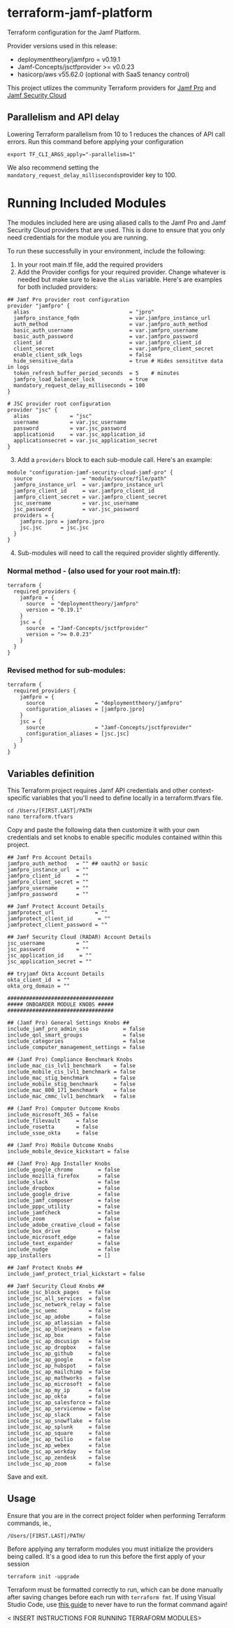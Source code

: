 # terraform-jamf-platform

Terraform configuration for the Jamf Platform.

Provider versions used in this release:

- deploymenttheory/jamfpro = v0.19.1
- Jamf-Concepts/jsctfprovider >= v0.0.23
- hasicorp/aws v55.62.0 (optional with SaaS tenancy control)

This project utlizes the community Terraform providers for [Jamf Pro](https://registry.terraform.io/providers/deploymenttheory/jamfpro/latest) and [Jamf Security Cloud](https://registry.terraform.io/providers/Jamf-Concepts/jsctfprovider/latest)

## Parallelism and API delay

Lowering Terraform parallelism from 10 to 1 reduces the chances of API call errors. Run this command before applying your configuration

```
export TF_CLI_ARGS_apply="-parallelism=1"
```

We also recommend setting the `mandatory_request_delay_milliseconds`provider key to 100.

# Running Included Modules

The modules included here are using aliased calls to the Jamf Pro and Jamf Security Cloud providers that are used. This is done to ensure that you only need credentials for the module you are running. 

To run these successfully in your environment, include the following:

1. In your root main.tf file, add the required providers
2. Add the Provider configs for your required provider. Change whatever is needed but make sure to leave the ```alias``` variable. Here's are examples for both included providers:
```
## Jamf Pro provider root configuration
provider "jamfpro" {
  alias                                = "jpro"
  jamfpro_instance_fqdn                = var.jamfpro_instance_url
  auth_method                          = var.jamfpro_auth_method
  basic_auth_username                  = var.jamfpro_username
  basic_auth_password                  = var.jamfpro_password
  client_id                            = var.jamfpro_client_id
  client_secret                        = var.jamfpro_client_secret
  enable_client_sdk_logs               = false
  hide_sensitive_data                  = true # Hides sensititve data in logs
  token_refresh_buffer_period_seconds  = 5    # minutes
  jamfpro_load_balancer_lock           = true
  mandatory_request_delay_milliseconds = 100
}

# JSC provider root configuration
provider "jsc" {
  alias             = "jsc"
  username          = var.jsc_username
  password          = var.jsc_password
  applicationid     = var.jsc_application_id
  applicationsecret = var.jsc_application_secret
}
```
3. Add a ```providers``` block to each sub-module call. Here's an example:
```
module "configuration-jamf-security-cloud-jamf-pro" {
  source                = "module/source/file/path"
  jamfpro_instance_url  = var.jamfpro_instance_url
  jamfpro_client_id     = var.jamfpro_client_id
  jamfpro_client_secret = var.jamfpro_client_secret
  jsc_username          = var.jsc_username
  jsc_password          = var.jsc_password
  providers = {
    jamfpro.jpro = jamfpro.jpro
    jsc.jsc      = jsc.jsc
  }
}
```
4. Sub-modules will need to call the required provider slightly differently. 
### Normal method - (also used for your root main.tf):
```
terraform {
  required_providers {
    jamfpro = {
      source  = "deploymenttheory/jamfpro"
      version = "0.19.1"
    }
    jsc = {
      source  = "Jamf-Concepts/jsctfprovider"
      version = ">= 0.0.23"
    }
  }
}
```
### Revised method for sub-modules:
```
terraform {
  required_providers {
    jamfpro = {
      source                = "deploymenttheory/jamfpro"
      configuration_aliases = [jamfpro.jpro]
    }
    jsc = {
      source                = "Jamf-Concepts/jsctfprovider"
      configuration_aliases = [jsc.jsc]
    }
  }
}
```

## Variables definition

This Terraform project requires Jamf API credentials and other context-specific variables that you'll need to define locally in a terraform.tfvars file.

```
cd /Users/[FIRST.LAST]/PATH
nano terraform.tfvars
```

Copy and paste the following data then customize it with your own credentials and set knobs to enable specific modules contained within this project.

```
## Jamf Pro Account Details
jamfpro_auth_method   = "" ## oauth2 or basic
jamfpro_instance_url  = ""
jamfpro_client_id     = ""
jamfpro_client_secret = ""
jamfpro_username      = ""
jamfpro_password      = ""

## Jamf Protect Account Details
jamfprotect_url             = ""
jamfprotect_client_id        = ""
jamfprotect_client_password = ""

## Jamf Security Cloud (RADAR) Account Details
jsc_username          = ""
jsc_password          = ""
jsc_application_id     = ""
jsc_application_secret = ""

## tryjamf Okta Account Details
okta_client_id  = ""
okta_org_domain = ""

##################################
##### ONBOARDER MODULE KNOBS #####
##################################

## (Jamf Pro) General Settings Knobs ##
include_jamf_pro_admin_sso           = false
include_qol_smart_groups             = false
include_categories                   = false
include_computer_management_settings = false

## (Jamf Pro) Compliance Benchmark Knobs
include_mac_cis_lvl1_benchmark    = false
include_mobile_cis_lvl1_benchmark = false
include_mac_stig_benchmark        = false
include_mobile_stig_benchmark     = false
include_mac_800_171_benchmark     = false
include_mac_cmmc_lvl1_benchmark   = false

## (Jamf Pro) Computer Outcome Knobs
include_microsoft_365 = false
include_filevault     = false
include_rosetta       = false
include_ssoe_okta     = false

## (Jamf Pro) Mobile Outcome Knobs
include_mobile_device_kickstart = false

## (Jamf Pro) App Installer Knobs
include_google_chrome        = false
include_mozilla_firefox      = false
include_slack                = false
include_dropbox              = false
include_google_drive         = false
include_jamf_composer        = false
include_pppc_utility         = false
include_jamfcheck            = false
include_zoom                 = false
include_adobe_creative_cloud = false
include_box_drive            = false
include_microsoft_edge       = false
include_text_expander        = false
include_nudge                = false
app_installers               = []

## Jamf Protect Knobs ##
include_jamf_protect_trial_kickstart = false

## Jamf Security Cloud Knobs ##
include_jsc_block_pages   = false
include_jsc_all_services  = false
include_jsc_network_relay = false
include_jsc_uemc          = false
include_jsc_ap_adobe      = false
include_jsc_ap_atlassian  = false
include_jsc_ap_bluejeans  = false
include_jsc_ap_box        = false
include_jsc_ap_docusign   = false
include_jsc_ap_dropbox    = false
include_jsc_ap_github     = false
include_jsc_ap_google     = false
include_jsc_ap_hubspot    = false
include_jsc_ap_mailchimp  = false
include_jsc_ap_mathworks  = false
include_jsc_ap_microsoft  = false
include_jsc_ap_my_ip      = false
include_jsc_ap_okta       = false
include_jsc_ap_salesforce = false
include_jsc_ap_servicenow = false
include_jsc_ap_slack      = false
include_jsc_ap_snowflake  = false
include_jsc_ap_splunk     = false
include_jsc_ap_square     = false
include_jsc_ap_twilio     = false
include_jsc_ap_webex      = false
include_jsc_ap_workday    = false
include_jsc_ap_zendesk    = false
include_jsc_ap_zoom       = false

```

Save and exit.

## Usage

Ensure that you are in the correct project folder when performing Terraform commands, ie.,

```
/Users/[FIRST.LAST]/PATH/
```

Before applying any terraform modules you must initialize the providers being called. It's a good idea to run this before the first apply of your session

```
terraform init -upgrade
```

Terraform must be formatted correctly to run, which can be done manually after saving changes before each run with `terraform fmt`. If using Visual Studio Code, use [this guide](https://medium.com/nerd-for-tech/how-to-auto-format-hcl-terraform-code-in-visual-studio-code-6fa0e7afbb5e) to never have to run the format command again!

< INSERT INSTRUCTIONS FOR RUNNING TERRAFORM MODULES>
